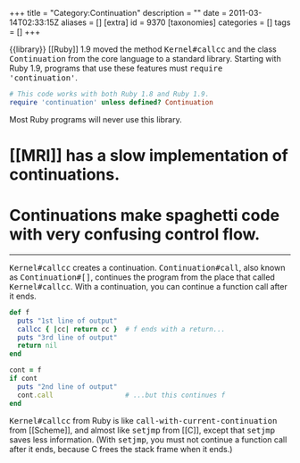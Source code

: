 +++
title = "Category:Continuation"
description = ""
date = 2011-03-14T02:33:15Z
aliases = []
[extra]
id = 9370
[taxonomies]
categories = []
tags = []
+++

{{library}}
[[Ruby]] 1.9 moved the method <tt>Kernel#callcc</tt> and the class <tt>Continuation</tt> from the core language to a standard library. Starting with Ruby 1.9, programs that use these features must <tt>require 'continuation'</tt>.


```ruby
# This code works with both Ruby 1.8 and Ruby 1.9.
require 'continuation' unless defined? Continuation
```


Most Ruby programs will never use this library.

# [[MRI]] has a slow implementation of continuations. 
# Continuations make spaghetti code with very confusing control flow.


----
<tt>Kernel#callcc</tt> creates a continuation. <tt>Continuation#call</tt>, also known as <tt>Continuation#[]</tt>, continues the program from the place that called <tt>Kernel#callcc</tt>. With a continuation, you can continue a function call after it ends.


```ruby
def f
  puts "1st line of output"
  callcc { |cc| return cc }  # f ends with a return...
  puts "3rd line of output"
  return nil
end

cont = f
if cont
  puts "2nd line of output"
  cont.call                  # ...but this continues f
end
```


<tt>Kernel#callcc</tt> from Ruby is like <tt>call-with-current-continuation</tt> from [[Scheme]], and almost like <tt>setjmp</tt> from [[C]], except that <tt>setjmp</tt> saves less information. (With <tt>setjmp</tt>, you must not continue a function call after it ends, because C frees the stack frame when it ends.)
